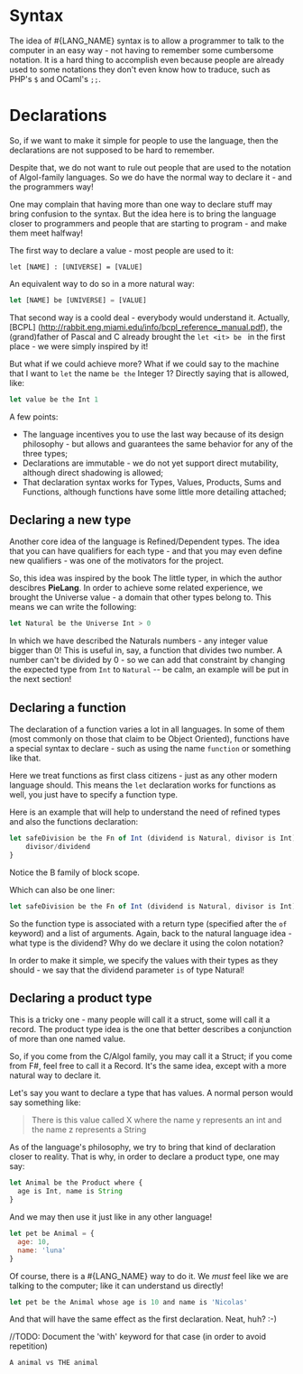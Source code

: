 # Syntax

The idea of #{LANG_NAME} syntax is to allow a programmer to talk to the computer in an easy way - not having to remember some cumbersome notation. It is a hard thing to accomplish even because people are already used to some notations they don't even  know how to traduce, such as PHP's ```$``` and OCaml's ```;;```.

# Declarations

So, if we want to make it simple for people to use the language, then the declarations are not supposed to be hard to remember.  

Despite that, we do not want to rule out people that are used to the notation of Algol-family languages. So we do have the normal way to declare it - and the programmers way!

One may complain that having more than one way to declare stuff may bring confusion to the syntax. But the idea here is to bring the language closer to programmers and people that are starting to program - and make them meet halfway!

The first way to declare a value - most people are used to it:

```
let [NAME] : [UNIVERSE] = [VALUE]
```

An equivalent way to do so in a more natural way:

```javascript
let [NAME] be [UNIVERSE] = [VALUE]
```

That second way is a coold deal - everybody would understand it. Actually, [BCPL] (http://rabbit.eng.miami.edu/info/bcpl_reference_manual.pdf), the (grand)father of Pascal and C already brought the ```let <it> be ``` in the first place - we were simply inspired by it!

But what if we could achieve more? What if we could say to the machine that I want to ```let``` the name ```be the``` Integer 1? Directly saying that is allowed, like:

```javascript
let value be the Int 1
```

A few points:

* The language incentives you to use the last way because of its design philosophy - but allows and guarantees the same behavior for any of the three types;
* Declarations are immutable - we do not yet support direct mutability, although direct shadowing is allowed;
* That declaration syntax works for Types, Values, Products, Sums and Functions, although functions have some little more detailing attached;

## Declaring a new type

Another core idea of the language is Refined/Dependent types. The idea that you can have qualifiers for each type - and that you may even define new qualifiers - was one of the motivators for the project.

So, this idea was inspired by the book The little typer, in which the author descibres **PieLang**. In order to achieve some related experience, we brought the Universe value - a domain that other types belong to. This means we can write the following:

```javascript
let Natural be the Universe Int > 0
```

In which we have described the Naturals numbers - any integer value bigger than 0! This is useful in, say, a function that divides two number. A number can't be divided by 0 - so we can add that constraint by changing the expected type from ```Int``` to ```Natural``` -- be calm, an example will be put in the next section!

## Declaring a function

The declaration of a function varies a lot in all languages. In some of them (most commonly on those that claim to be Object Oriented), functions have a special syntax to declare - such as using the name ```function``` or something like that.

Here we treat functions as first class citizens - just as any other modern language should. This means the ```let``` declaration works for functions as well, you just have to specify a function type.

Here is an example that will help to understand the need of refined types and also the functions declaration:

```javascript
let safeDivision be the Fn of Int (dividend is Natural, divisor is Int) => {
    divisor/dividend
}
```
Notice the B family of block scope.

Which can also be one liner:

```javascript
let safeDivision be the Fn of Int (dividend is Natural, divisor is Int) => divisor/dividend;
```

So the function type is associated with a return type (specified after the ```of``` keyword) and a list of arguments. Again, back to the natural language idea - what type is the dividend? Why do we declare it using the colon notation?

In order to make it simple, we specify the values with their types as they should - we say that the dividend parameter ```is``` of type Natural!

## Declaring a product type

This is a tricky one - many people will call it a struct, some will call it a record. The product type idea is the one that better describes a conjunction of more than one named value.

So, if you come from the C/Algol family, you may call it a Struct; if you come from F#, feel free to call it a Record. It's the same idea, except with a more natural way to declare it.

Let's say you want to declare a type that has values. A normal person would say something like:

> There is this value called X where the name y represents an int and the name z represents a String

As of the language's philosophy, we try to bring that kind of declaration closer to reality. That is why, in order to declare a product type, one may say:

```javascript
let Animal be the Product where {
  age is Int, name is String
}
```

And we may then use it just like in any other language!

```javascript
let pet be Animal = {
  age: 10,
  name: 'luna'
}
```

Of course, there is a #{LANG_NAME} way to do it. We *must* feel like we are talking to the computer; like it can understand us directly!

```javascript
let pet be the Animal whose age is 10 and name is 'Nicolas'
```

And that will have the same effect as the first declaration. Neat, huh? :-)


//TODO: Document the 'with' keyword for that case (in order to avoid repetition)

```A animal vs THE animal```
